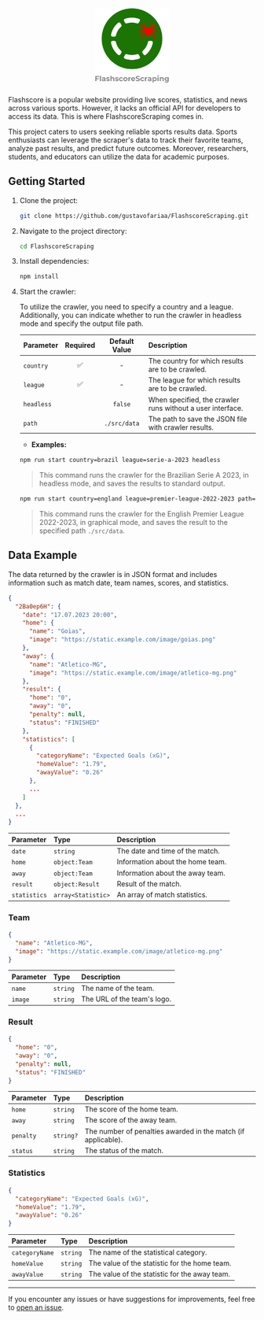<h1 align="center">
  <img src=".github/Logo.svg" alt="logo" width=150px>
</h1>

Flashscore is a popular website providing live scores, statistics, and news across various sports. However, it lacks an
official API for developers to access its data. This is where FlashscoreScraping comes in.

This project caters to users seeking reliable sports results data. Sports enthusiasts can leverage the scraper's data to
track their favorite teams, analyze past results, and predict future outcomes. Moreover, researchers, students, and
educators can utilize the data for academic purposes.

## Getting Started

1. Clone the project:

    ```bash
    git clone https://github.com/gustavofariaa/FlashscoreScraping.git
    ```

1. Navigate to the project directory:

    ```bash
    cd FlashscoreScraping
    ```

1. Install dependencies:

    ```bash
    npm install
    ```

1. Start the crawler:

   To utilize the crawler, you need to specify a country and a league. Additionally, you can indicate whether to run the
   crawler in headless mode and specify the output file path.

   | Parameter  | Required | Default Value | Description                                                |
   |:-----------|:--------:|:-------------:|:-----------------------------------------------------------|
   | `country`  |    ✅     |       -       | The country for which results are to be crawled.           |
   | `league`   |    ✅     |       -       | The league for which results are to be crawled.            |
   | `headless` |          |    `false`    | When specified, the crawler runs without a user interface. |
   | `path`     |          | `./src/data`  | The path to save the JSON file with crawler results.       |

    - **Examples:**

    ```bash
    npm run start country=brazil league=serie-a-2023 headless
    ```

   > This command runs the crawler for the Brazilian Serie A 2023, in headless mode, and saves the results to standard
   output.

    ```bash
    npm run start country=england league=premier-league-2022-2023 path=./src/data
    ```

   > This command runs the crawler for the English Premier League 2022-2023, in graphical mode, and saves the result to
   the specified path `./src/data`.

## Data Example

The data returned by the crawler is in JSON format and includes information such as match date, team names, scores, and
statistics.

```json
{
  "2Ba0ep6H": {
    "date": "17.07.2023 20:00",
    "home": {
      "name": "Goias",
      "image": "https://static.example.com/image/goias.png"
    },
    "away": {
      "name": "Atletico-MG",
      "image": "https://static.example.com/image/atletico-mg.png"
    },
    "result": {
      "home": "0",
      "away": "0",
      "penalty": null,
      "status": "FINISHED"
    },
    "statistics": [
      {
        "categoryName": "Expected Goals (xG)",
        "homeValue": "1.79",
        "awayValue": "0.26"
      },
      ...
    ]
  },
  ...
}
```

| Parameter    | Type               | Description                      |
|:-------------|:-------------------|:---------------------------------|
| `date`       | `string`           | The date and time of the match.  |
| `home`       | `object:Team`      | Information about the home team. |
| `away`       | `object:Team`      | Information about the away team. |
| `result`     | `object:Result`    | Result of the match.             |
| `statistics` | `array<Statistic>` | An array of match statistics.    |

### Team

```json
{
  "name": "Atletico-MG",
  "image": "https://static.example.com/image/atletico-mg.png"
}
```

| Parameter | Type     | Description                 |
|:----------|:---------|:----------------------------|
| `name`    | `string` | The name of the team.       |
| `image`   | `string` | The URL of the team's logo. |

### Result

```json
{
  "home": "0",
  "away": "0",
  "penalty": null,
  "status": "FINISHED"
}
```

| Parameter | Type      | Description                                                   |
|:----------|:----------|:--------------------------------------------------------------|
| `home`    | `string`  | The score of the home team.                                   |
| `away`    | `string`  | The score of the away team.                                   |
| `penalty` | `string?` | The number of penalties awarded in the match (if applicable). |
| `status`  | `string`  | The status of the match.                                      |

### Statistics

```json
{
  "categoryName": "Expected Goals (xG)",
  "homeValue": "1.79",
  "awayValue": "0.26"
}
```

| Parameter      | Type     | Description                                   |
|:---------------|:---------|:----------------------------------------------|
| `categoryName` | `string` | The name of the statistical category.         |
| `homeValue`    | `string` | The value of the statistic for the home team. |
| `awayValue`    | `string` | The value of the statistic for the away team. |

---

If you encounter any issues or have suggestions for improvements, feel free to [open an issue](https://github.com/gustavofariaa/FlashscoreScraping/issues).
